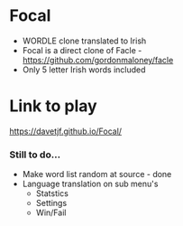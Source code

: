 # Focal
* WORDLE clone translated to Irish
* Focal is a direct clone of Facle - https://github.com/gordonmaloney/facle 
* Only 5 letter Irish words included

# Link to play 
https://davetjf.github.io/Focal/

### Still to do...
* Make word list random at source - done
* Language translation on sub menu's
  * Statstics
  * Settings
  * Win/Fail 

